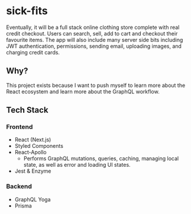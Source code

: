 # sick-fits

Eventually, it will be a full stack online clothing store complete with real credit checkout. Users can search, sell, add to cart and checkout their favourite items. The app will also include many server side bits including JWT authentication, permissions, sending email, uploading images, and charging credit cards.

## Why?

This project exists because I want to push myself to learn more about the React ecosystem and learn more about the GraphQL workflow. 

## Tech Stack

### Frontend
- React (Next.js)
- Styled Components
- React-Apollo
  - Performs GraphQL mutations, queries, caching, managing local state, as well as error and loading UI states. 
- Jest & Enzyme

### Backend
- GraphQL Yoga
- Prisma
